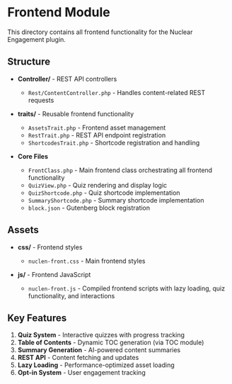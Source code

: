 # Frontend Module

This directory contains all frontend functionality for the Nuclear Engagement plugin.

## Structure

- **Controller/** - REST API controllers
  - `Rest/ContentController.php` - Handles content-related REST requests

- **traits/** - Reusable frontend functionality
  - `AssetsTrait.php` - Frontend asset management
  - `RestTrait.php` - REST API endpoint registration
  - `ShortcodesTrait.php` - Shortcode registration and handling

- **Core Files**
  - `FrontClass.php` - Main frontend class orchestrating all frontend functionality
  - `QuizView.php` - Quiz rendering and display logic
  - `QuizShortcode.php` - Quiz shortcode implementation
  - `SummaryShortcode.php` - Summary shortcode implementation
  - `block.json` - Gutenberg block registration

## Assets

- **css/** - Frontend styles
  - `nuclen-front.css` - Main frontend styles

- **js/** - Frontend JavaScript
  - `nuclen-front.js` - Compiled frontend scripts with lazy loading, quiz functionality, and interactions

## Key Features

1. **Quiz System** - Interactive quizzes with progress tracking
2. **Table of Contents** - Dynamic TOC generation (via TOC module)
3. **Summary Generation** - AI-powered content summaries
4. **REST API** - Content fetching and updates
5. **Lazy Loading** - Performance-optimized asset loading
6. **Opt-in System** - User engagement tracking